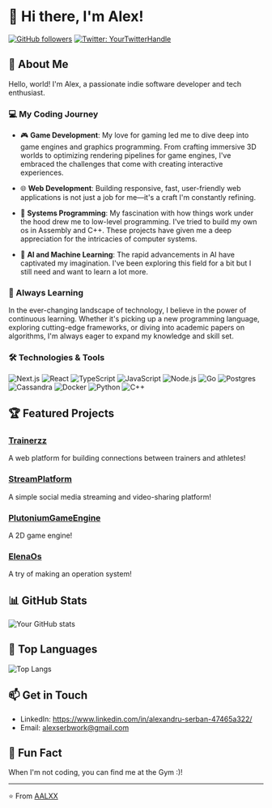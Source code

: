 # 👋 Hi there, I'm Alex!

[![GitHub followers](https://img.shields.io/github/followers/AALXX?label=Follow&style=social)](https://github.com/AALXX)
[![Twitter: YourTwitterHandle](https://img.shields.io/twitter/follow/S3RBVN?style=social)](https://x.com/S3RBVN)

## 🚀 About Me
Hello, world! I'm Alex, a passionate indie software developer and tech enthusiast.

### 💻 My Coding Journey

- 🎮 **Game Development**: My love for gaming led me to dive deep into game engines and graphics programming. From crafting immersive 3D worlds to optimizing rendering pipelines for game engines, I've embraced the challenges that come with creating interactive experiences.

- 🌐 **Web Development**: Building responsive, fast, user-friendly web applications is not just a job for me—it's a craft I'm constantly refining.

- 🔧 **Systems Programming**: My fascination with how things work under the hood drew me to low-level programming. I've tried to build my own os in Assembly and C++. These projects have given me a deep appreciation for the intricacies of computer systems.

- 🤖 **AI and Machine Learning**: The rapid advancements in AI have captivated my imagination. I've been exploring this field for a bit but I still need and want to learn a lot more.

### 🌱 Always Learning

In the ever-changing landscape of technology, I believe in the power of continuous learning. Whether it's picking up a new programming language, exploring cutting-edge frameworks, or diving into academic papers on algorithms, I'm always eager to expand my knowledge and skill set.


### 🛠️ Technologies & Tools
![Next.js](https://img.shields.io/badge/Next.js-black?logo=next.js&logoColor=white)
![React](https://img.shields.io/badge/-React-61DAFB?style=flat-square&logo=react&logoColor=black)
![TypeScript](https://img.shields.io/badge/-TypeScript-007ACC?style=flat-square&logo=typescript&logoColor=white)
![JavaScript](https://img.shields.io/badge/-JavaScript-F7DF1E?style=flat-square&logo=javascript&logoColor=black)
![Node.js](https://img.shields.io/badge/-Node.js-339933?style=flat-square&logo=node.js&logoColor=white)
![Go](https://img.shields.io/badge/Go-%2300ADD8.svg?&logo=go&logoColor=white)
![Postgres](https://img.shields.io/badge/Postgres-%23316192.svg?logo=postgresql&logoColor=white)
![Cassandra](https://img.shields.io/badge/Cassandra-%231287B1.svg?logo=apache-cassandra&logoColor=white)
![Docker](https://img.shields.io/badge/-Docker-2496ED?style=flat-square&logo=docker&logoColor=white)
![Python](https://img.shields.io/badge/-Python-3776AB?style=flat-square&logo=python&logoColor=white)
![C++](https://img.shields.io/badge/-C++-00599C?style=flat-square&logo=c%2B%2B)

## 🏆 Featured Projects

### [Trainerzz](https://github.com/AALXX?tab=repositories)
A web platform for building connections between trainers and athletes! 

### [StreamPlatform](https://github.com/AALXX/StreamPlatform)
A simple social media streaming and video-sharing platform!

### [PlutoniumGameEngine](https://github.com/AALXX/PlutoniumGameEngine)
A 2D game engine!

### [ElenaOs](https://github.com/AALXX/ElenaOs)
A try of making an operation system! 

## 📊 GitHub Stats

![Your GitHub stats](https://github-readme-stats.vercel.app/api?username=AALXX&show_icons=true&theme=radical)

## 🌟 Top Languages

![Top Langs](https://github-readme-stats.vercel.app/api/top-langs/?username=AALXX&layout=compact&theme=radical)

## 📫 Get in Touch
- LinkedIn: https://www.linkedin.com/in/alexandru-serban-47465a322/
- Email: alexserbwork@gmail.com

## 🎉 Fun Fact
When I'm not coding, you can find me at the Gym :)!

---

⭐️ From [AALXX](https://github.com/AALXX)
